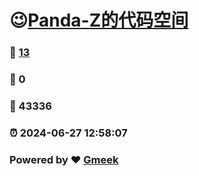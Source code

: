 # 😉[Panda-Z的代码空间](https://Panda-Z-Coding.github.io) 
### :page_facing_up: [13](https://Panda-Z-Coding.github.io/tag.html) 
### :speech_balloon: 0 
### :hibiscus: 43336 
### :alarm_clock: 2024-06-27 12:58:07 
### Powered by :heart: [Gmeek](https://github.com/Meekdai/Gmeek)
